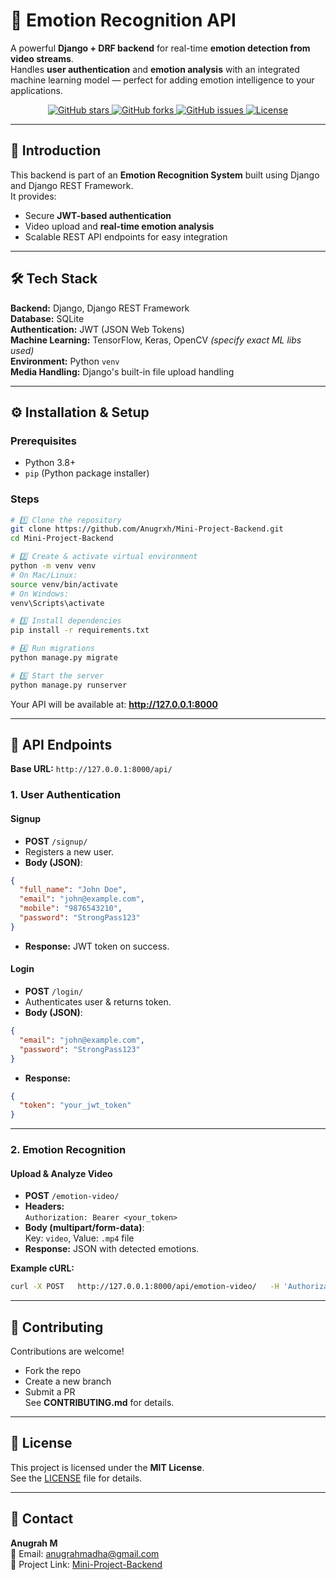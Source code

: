 # 🚀 Emotion Recognition API

A powerful **Django + DRF backend** for real-time **emotion detection from video streams**.  
Handles **user authentication** and **emotion analysis** with an integrated machine learning model — perfect for adding emotion intelligence to your applications.

<p align="center">
<a href="https://github.com/Anugrxh/Mini-Project-Backend/stargazers">
<img src="https://img.shields.io/github/stars/Anugrxh/Mini-Project-Backend?style=social" alt="GitHub stars">
</a>
<a href="https://github.com/Anugrxh/Mini-Project-Backend/network/members">
<img src="https://img.shields.io/github/forks/Anugrxh/Mini-Project-Backend?style=social" alt="GitHub forks">
</a>
<a href="https://github.com/Anugrxh/Mini-Project-Backend/issues">
<img src="https://img.shields.io/github/issues/Anugrxh/Mini-Project-Backend" alt="GitHub issues">
</a>
<a href="https://github.com/Anugrxh/Mini-Project-Backend/blob/main/LICENSE">
<img src="https://img.shields.io/github/license/Anugrxh/Mini-Project-Backend" alt="License">
</a>
</p>

---

## 🌟 Introduction  
This backend is part of an **Emotion Recognition System** built using Django and Django REST Framework.  
It provides:  
- Secure **JWT-based authentication**  
- Video upload and **real-time emotion analysis**  
- Scalable REST API endpoints for easy integration  

---

## 🛠️ Tech Stack  

**Backend:** Django, Django REST Framework  
**Database:** SQLite  
**Authentication:** JWT (JSON Web Tokens)  
**Machine Learning:** TensorFlow, Keras, OpenCV *(specify exact ML libs used)*  
**Environment:** Python `venv`  
**Media Handling:** Django's built-in file upload handling  

---

## ⚙️ Installation & Setup  

### **Prerequisites**
- Python 3.8+  
- `pip` (Python package installer)  

### **Steps**
```bash
# 1️⃣ Clone the repository
git clone https://github.com/Anugrxh/Mini-Project-Backend.git
cd Mini-Project-Backend

# 2️⃣ Create & activate virtual environment
python -m venv venv
# On Mac/Linux:
source venv/bin/activate
# On Windows:
venv\Scripts\activate

# 3️⃣ Install dependencies
pip install -r requirements.txt

# 4️⃣ Run migrations
python manage.py migrate

# 5️⃣ Start the server
python manage.py runserver
```
Your API will be available at: **http://127.0.0.1:8000**  

---

## 🎯 API Endpoints  

**Base URL:** `http://127.0.0.1:8000/api/`  

### **1. User Authentication**  

#### **Signup**
- **POST** `/signup/`  
- Registers a new user.  
- **Body (JSON)**:
```json
{
  "full_name": "John Doe",
  "email": "john@example.com",
  "mobile": "9876543210",
  "password": "StrongPass123"
}
```
- **Response:** JWT token on success.

#### **Login**
- **POST** `/login/`  
- Authenticates user & returns token.  
- **Body (JSON)**:
```json
{
  "email": "john@example.com",
  "password": "StrongPass123"
}
```
- **Response:**
```json
{
  "token": "your_jwt_token"
}
```

---

### **2. Emotion Recognition**  

#### **Upload & Analyze Video**
- **POST** `/emotion-video/`  
- **Headers:**  
  `Authorization: Bearer <your_token>`  
- **Body (multipart/form-data)**:  
  Key: `video`, Value: `.mp4` file  
- **Response:** JSON with detected emotions.

**Example cURL:**
```bash
curl -X POST   http://127.0.0.1:8000/api/emotion-video/   -H 'Authorization: Bearer <your_login_token>'   -F 'video=@/path/to/video.mp4'
```

---

## 🤝 Contributing  
Contributions are welcome!  
- Fork the repo  
- Create a new branch  
- Submit a PR  
See **CONTRIBUTING.md** for details.

---

## 📝 License  
This project is licensed under the **MIT License**.  
See the [LICENSE](LICENSE) file for details.

---

## 📧 Contact  
**Anugrah M**  
📩 Email: anugrahmadha@gmail.com  
🔗 Project Link: [Mini-Project-Backend](https://github.com/Anugrxh/Mini-Project-Backend)  
